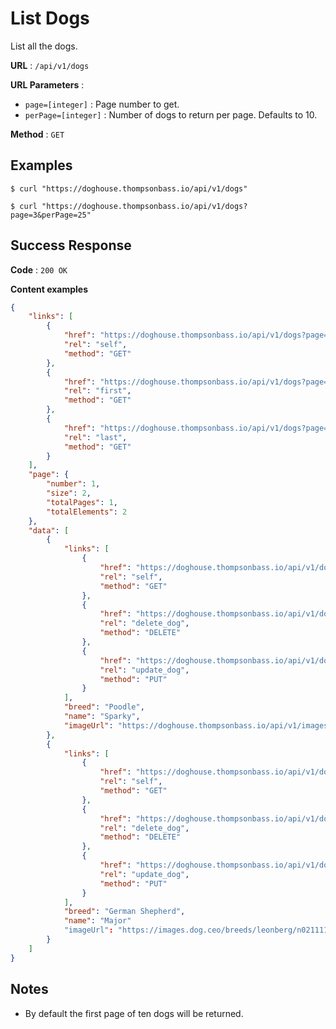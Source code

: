 # List Dogs

List all the dogs.

**URL** : `/api/v1/dogs`

**URL Parameters** :

- `page=[integer]` : Page number to get.
- `perPage=[integer]` : Number of dogs to return per page.  Defaults to 10.

**Method** : `GET`

## Examples

`$ curl "https://doghouse.thompsonbass.io/api/v1/dogs"`

`$ curl "https://doghouse.thompsonbass.io/api/v1/dogs?page=3&perPage=25"`

## Success Response

**Code** : `200 OK`

**Content examples**

```json
{
    "links": [
        {
            "href": "https://doghouse.thompsonbass.io/api/v1/dogs?page=1&perPage=10",
            "rel": "self",
            "method": "GET"
        },
        {
            "href": "https://doghouse.thompsonbass.io/api/v1/dogs?page=1&perPage=10",
            "rel": "first",
            "method": "GET"
        },
        {
            "href": "https://doghouse.thompsonbass.io/api/v1/dogs?page=1&perPage=10",
            "rel": "last",
            "method": "GET"
        }
    ],
    "page": {
        "number": 1,
        "size": 2,
        "totalPages": 1,
        "totalElements": 2
    },
    "data": [
        {
            "links": [
                {
                    "href": "https://doghouse.thompsonbass.io/api/v1/dogs/1",
                    "rel": "self",
                    "method": "GET"
                },
                {
                    "href": "https://doghouse.thompsonbass.io/api/v1/dogs/1",
                    "rel": "delete_dog",
                    "method": "DELETE"
                },
                {
                    "href": "https://doghouse.thompsonbass.io/api/v1/dogs/1",
                    "rel": "update_dog",
                    "method": "PUT"
                }
            ],
            "breed": "Poodle",
            "name": "Sparky",
            "imageUrl": "https://doghouse.thompsonbass.io/api/v1/images/1.gif"
        },
        {
            "links": [
                {
                    "href": "https://doghouse.thompsonbass.io/api/v1/dogs/2",
                    "rel": "self",
                    "method": "GET"
                },
                {
                    "href": "https://doghouse.thompsonbass.io/api/v1/dogs/2",
                    "rel": "delete_dog",
                    "method": "DELETE"
                },
                {
                    "href": "https://doghouse.thompsonbass.io/api/v1/dogs/2",
                    "rel": "update_dog",
                    "method": "PUT"
                }
            ],
            "breed": "German Shepherd",
            "name": "Major"
            "imageUrl": "https://images.dog.ceo/breeds/leonberg/n02111129_638.jpg"
        }
    ]
}
```

## Notes

* By default the first page of ten dogs will be returned.
